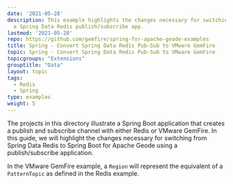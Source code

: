 ```yaml
---
date: '2021-05-28'
description: This example highlights the changes necessary for switching to SBDG for
  a Spring Data Redis publish/subscribe app.
lastmod: '2021-05-28'
repo: https://github.com/gemfire/spring-for-apache-geode-examples
title: Spring - Convert Spring Data Redis Pub-Sub to VMware GemFire
topic: Spring - Convert Spring Data Redis Pub-Sub to VMware GemFire
topicgroups: "Extensions"
grouptitle: "Data"
layout: topic
tags:
  - Redis
  - Spring
type: examples
weight: 5
---
```


The projects in this directory illustrate a Spring Boot application that creates a publish and subscribe channel with either Redis or VMware GemFire. In this guide, we will highlight the changes necessary for switching from Spring Data Redis to Spring Boot for Apache Geode using a publish/subscribe application.

In the VMware GemFire example, a `Region` will represent the equivalent of a `PatternTopic` as defined in the Redis example.